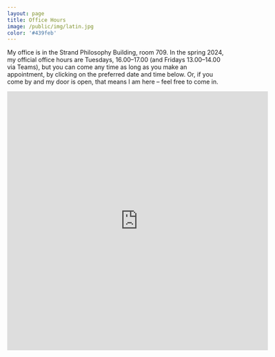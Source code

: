 ```yaml
---
layout: page
title: Office Hours
image: /public/img/latin.jpg
color: '#439feb'
---
```



My office is in the Strand Philosophy Building, room 709. In the spring 2024, my official office hours are Tuesdays, 16.00–17.00 (and Fridays 13.00–14.00 via Teams), but you can come any time as long as you make an appointment, by clicking on the preferred date and time below. Or, if you come by and my door is open, that means I am here – feel free to come in.

<iframe src="https://ztoth.youcanbook.me/?noframe=true&skipHeaderFooter=true" style="width:120%;height:600px;border:1px;border-color:#000000;background-color:transparent;" frameborder="1" allowtransparency="false" onload="keepInView(this);"></iframe> 



